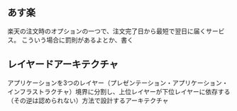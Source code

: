 ## あす楽

楽天の注文時のオプションの一つで、注文完了日から最短で翌日に届くサービス。
こういう場合に罰則があるよとか、書く

## レイヤードアーキテクチャ

アプリケーションを3つのレイヤー（プレゼンテーション・アプリケーション・インフラストラクチャ）境界に分割し、上位レイヤーが下位レイヤーに依存する（その逆は認められない）方法で設計するアーキテクチャ
